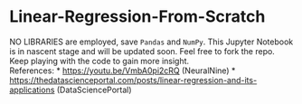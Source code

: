 # Linear-Regression-From-Scratch
NO LIBRARIES are employed, save `Pandas` and `NumPy`. This Jupyter Notebook is in nascent stage and will be updated soon. Feel free to fork the repo. Keep playing with the code to gain more insight.</br>
References: * https://youtu.be/VmbA0pi2cRQ (NeuralNine)
            * https://thedatascienceportal.com/posts/linear-regression-and-its-applications (DataSciencePortal)
